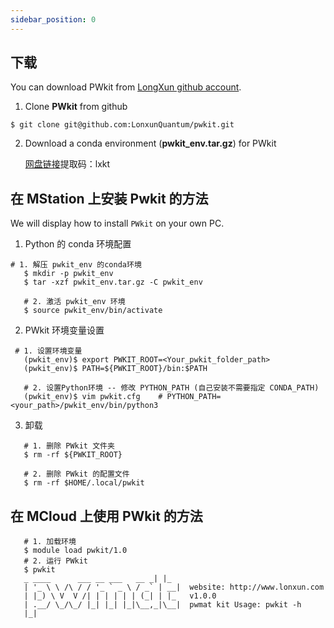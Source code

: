 ```yaml
---
sidebar_position: 0
---
```


## 下载

You can download PWkit from [LongXun github account](https://github.com/LonxunQuantum/).

1. Clone **PWkit** from github

```
$ git clone git@github.com:LonxunQuantum/pwkit.git
```

2. Download a conda environment (**pwkit_env.tar.gz**) for PWkit

    [网盘链接](https://www.jianguoyun.com/p/DfhQFx8Q_qS-CxifgfwEIAA)提取码：lxkt

## 在 MStation 上安装 Pwkit 的方法

We will display how to install `PWkit` on your own PC.

1. Python 的 conda 环境配置

```dotnetcli
# 1. 解压 pwkit_env 的conda环境
   $ mkdir -p pwkit_env
   $ tar -xzf pwkit_env.tar.gz -C pwkit_env

   # 2. 激活 pwkit_env 环境
   $ source pwkit_env/bin/activate
```

2. PWkit 环境变量设置

```dotnetcli
 # 1. 设置环境变量
   (pwkit_env)$ export PWKIT_ROOT=<Your_pwkit_folder_path>
   (pwkit_env)$ PATH=${PWKIT_ROOT}/bin:$PATH

   # 2. 设置Python环境 -- 修改 PYTHON_PATH (自己安装不需要指定 CONDA_PATH)
   (pwkit_env)$ vim pwkit.cfg    # PYTHON_PATH=<your_path>/pwkit_env/bin/python3
```

3. 卸载

```dotnetcli
   # 1. 删除 PWkit 文件夹
   $ rm -rf ${PWKIT_ROOT}

   # 2. 删除 PWkit 的配置文件
   $ rm -rf $HOME/.local/pwkit
```

## 在 MCloud 上使用 PWkit 的方法

```dotnetcli
   # 1. 加载环境
   $ module load pwkit/1.0
   # 2. 运行 PWkit
   $ pwkit
   _ ____      ___ __ ___   __ _| |_
   | '_ \ \ /\ / / '_ ` _ \ / _` | __|  website: http://www.lonxun.com
   | |_) \ V  V /| | | | | | (_| | |_   v1.0.0
   | .__/ \_/\_/ |_| |_| |_|\__,_|\__|  pwmat kit Usage: pwkit -h
   |_|
```